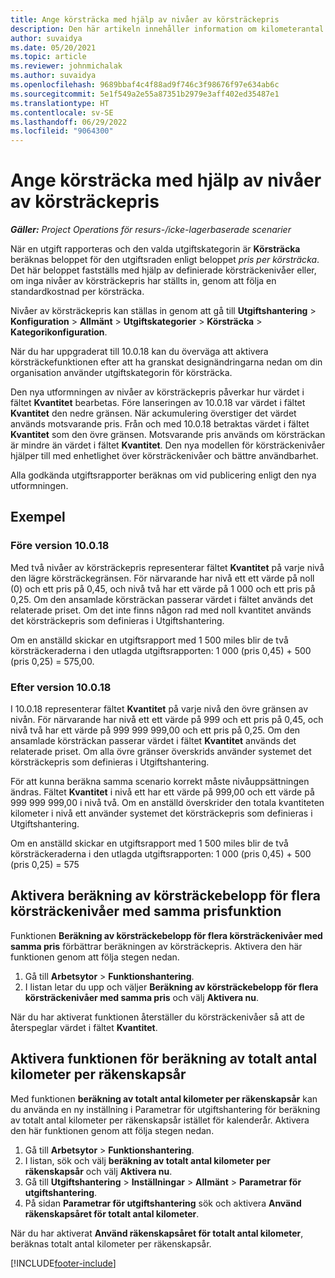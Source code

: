```yaml
---
title: Ange körsträcka med hjälp av nivåer av körsträckepris
description: Den här artikeln innehåller information om kilometerantal och nivåer för kilometerantal.
author: suvaidya
ms.date: 05/20/2021
ms.topic: article
ms.reviewer: johnmichalak
ms.author: suvaidya
ms.openlocfilehash: 9689bbaf4c4f88ad9f746c3f98676f97e634ab6c
ms.sourcegitcommit: 5e1f549a2e55a87351b2979e3aff402ed35487e1
ms.translationtype: HT
ms.contentlocale: sv-SE
ms.lasthandoff: 06/29/2022
ms.locfileid: "9064300"
---
```

# <a name="set-up-mileage-using-mileage-rate-tiers"></a>Ange körsträcka med hjälp av nivåer av körsträckepris

_**Gäller:** Project Operations för resurs-/icke-lagerbaserade scenarier_

När en utgift rapporteras och den valda utgiftskategorin är **Körsträcka** beräknas beloppet för den utgiftsraden enligt beloppet *pris per körsträcka*. Det här beloppet fastställs med hjälp av definierade körsträckenivåer eller, om inga nivåer av körsträckepris har ställts in, genom att följa en standardkostnad per körsträcka. 

Nivåer av körsträckepris kan ställas in genom att gå till **Utgiftshantering** > **Konfiguration** > **Allmänt** > **Utgiftskategorier** > **Körsträcka** > **Kategorikonfiguration**.

När du har uppgraderat till 10.0.18 kan du överväga att aktivera körsträckefunktionen efter att ha granskat designändringarna nedan om din organisation använder utgiftskategorin för körsträcka. 

Den nya utformningen av nivåer av körsträckepris påverkar hur värdet i fältet **Kvantitet** bearbetas. Före lanseringen av 10.0.18 var värdet i fältet **Kvantitet** den nedre gränsen. När ackumulering överstiger det värdet används motsvarande pris.  Från och med 10.0.18 betraktas värdet i fältet **Kvantitet** som den övre gränsen. Motsvarande pris används om körsträckan är mindre än värdet i fältet **Kvantitet**.  Den nya modellen för körsträckenivåer hjälper till med enhetlighet över körsträckenivåer och bättre användbarhet.   

Alla godkända utgiftsrapporter beräknas om vid publicering enligt den nya utformningen.

## <a name="example"></a>Exempel
 
### <a name="before-version-10018"></a>Före version 10.0.18
Med två nivåer av körsträckepris representerar fältet **Kvantitet** på varje nivå den lägre körsträckegränsen. För närvarande har nivå ett ett värde på noll (0) och ett pris på 0,45, och nivå två har ett värde på 1 000 och ett pris på 0,25. Om den ansamlade körsträckan passerar värdet i fältet används det relaterade priset. Om det inte finns någon rad med noll kvantitet används det körsträckepris som definieras i Utgiftshantering. 
 
Om en anställd skickar en utgiftsrapport med 1 500 miles blir de två körsträckeraderna i den utlagda utgiftsrapporten: 1 000 (pris 0,45) + 500 (pris 0,25) = 575,00.

### <a name="after-version-10018"></a>Efter version 10.0.18
I 10.0.18 representerar fältet **Kvantitet** på varje nivå den övre gränsen av nivån. För närvarande har nivå ett ett värde på 999 och ett pris på 0,45, och nivå två har ett värde på 999 999 999,00 och ett pris på 0,25. Om den ansamlade körsträckan passerar värdet i fältet **Kvantitet** används det relaterade priset. Om alla övre gränser överskrids använder systemet det körsträckepris som definieras i Utgiftshantering. 
 
För att kunna beräkna samma scenario korrekt måste nivåuppsättningen ändras. Fältet **Kvantitet** i nivå ett har ett värde på 999,00 och ett värde på 999 999 999,00 i nivå två. Om en anställd överskrider den totala kvantiteten kilometer i nivå ett använder systemet det körsträckepris som definieras i Utgiftshantering. 
  
Om en anställd skickar en utgiftsrapport med 1 500 miles blir de två körsträckeraderna i den utlagda utgiftsrapporten: 1 000 (pris 0,45) + 500 (pris 0,25) = 575

## <a name="enable-the-mileage-amount-calculation-for-multiple-mileage-tiers-with-same-rate-feature"></a>Aktivera beräkning av körsträckebelopp för flera körsträckenivåer med samma prisfunktion

Funktionen **Beräkning av körsträckebelopp för flera körsträckenivåer med samma pris** förbättrar beräkningen av körsträckepris. Aktivera den här funktionen genom att följa stegen nedan.

1. Gå till **Arbetsytor** > **Funktionshantering**. 
2. I listan letar du upp och väljer **Beräkning av körsträckebelopp för flera körsträckenivåer med samma pris** och välj **Aktivera nu**.

När du har aktiverat funktionen återställer du körsträckenivåer så att de återspeglar värdet i fältet **Kvantitet**. 

## <a name="enable-the-mileage-totals-calculation-by-fiscal-year-feature"></a>Aktivera funktionen för beräkning av totalt antal kilometer per räkenskapsår

Med funktionen **beräkning av totalt antal kilometer per räkenskapsår** kan du använda en ny inställning i Parametrar för utgiftshantering för beräkning av totalt antal kilometer per räkenskapsår istället för kalenderår. Aktivera den här funktionen genom att följa stegen nedan.

1. Gå till **Arbetsytor** > **Funktionshantering**.
1. I listan, sök och välj **beräkning av totalt antal kilometer per räkenskapsår** och välj **Aktivera nu**.
1. Gå till **Utgiftshantering** > **Inställningar** > **Allmänt** > **Parametrar för utgiftshantering**.
1. På sidan **Parametrar för utgiftshantering** sök och aktivera **Använd räkenskapsåret för totalt antal kilometer**.

När du har aktiverat **Använd räkenskapsåret för totalt antal kilometer**, beräknas totalt antal kilometer per räkenskapsår.

[!INCLUDE[footer-include](../includes/footer-banner.md)]

